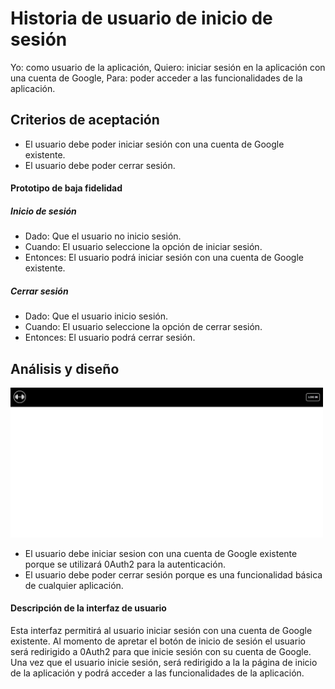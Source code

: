 # Historia de usuario de inicio de sesión

Yo: como usuario de la aplicación,
Quiero: iniciar sesión en la aplicación con una cuenta de Google,
Para: poder acceder a las funcionalidades de la aplicación.

## Criterios de aceptación

- El usuario debe poder iniciar sesión con una cuenta de Google existente.
- El usuario debe poder cerrar sesión.

#### Prototipo de baja fidelidad

##### Inicio de sesión

- Dado: Que el usuario no inicio sesión.
- Cuando: El usuario seleccione la opción de iniciar sesión.
- Entonces: El usuario podrá iniciar sesión con una cuenta de Google existente.

##### Cerrar sesión

- Dado: Que el usuario inicio sesión.
- Cuando: El usuario seleccione la opción de cerrar sesión.
- Entonces: El usuario podrá cerrar sesión.


## Análisis y diseño

<img src="../assets/historia10.png" alt="Historia de usuario de inicio de sesión" width="500px" ><br/>

- El usuario debe iniciar sesion con una cuenta de Google existente porque se utilizará 0Auth2 para la autenticación.
- El usuario debe poder cerrar sesión porque es una funcionalidad básica de cualquier aplicación.

#### Descripción de la interfaz de usuario

Esta interfaz permitirá al usuario iniciar sesión con una cuenta de Google existente. Al momento de apretar el botón de inicio de sesión el usuario será redirigido a 0Auth2 para que inicie sesión con su cuenta de Google. Una vez que el usuario inicie sesión, será redirigido a la la página de inicio de la aplicación y podrá acceder a las funcionalidades de la aplicación.